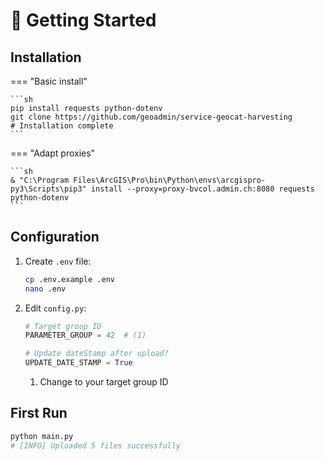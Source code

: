 # 🚀 Getting Started

## Installation

=== "Basic install"

    ```sh
    pip install requests python-dotenv
    git clone https://github.com/geoadmin/service-geocat-harvesting
    # Installation complete
    ```

=== "Adapt proxies"

    ```sh
    & "C:\Program Files\ArcGIS\Pro\bin\Python\envs\arcgispro-py3\Scripts\pip3" install --proxy=proxy-bvcol.admin.ch:8080 requests python-dotenv
    ```

## Configuration

1. Create `.env` file:

    ```sh
    cp .env.example .env
    nano .env
    ```

2. Edit `config.py`:

    ```python
    # Target group ID
    PARAMETER_GROUP = 42  # (1)
    
    # Update dateStamp after upload?
    UPDATE_DATE_STAMP = True
    ```

    1. Change to your target group ID

## First Run

```sh
python main.py
# [INFO] Uploaded 5 files successfully
```
